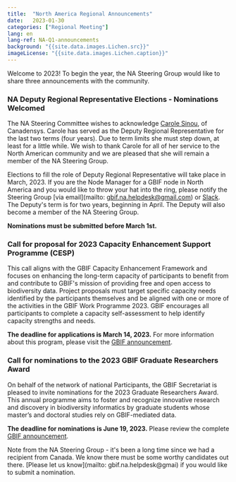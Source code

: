 ```yaml
---
title:  "North America Regional Announcements"
date:   2023-01-30
categories: ["Regional Meeting"]
lang: en
lang-ref: NA-Q1-announcements
background: "{{site.data.images.Lichen.src}}"
imageLicense: "{{site.data.images.Lichen.caption}}"
---
```


Welcome to 2023! To begin the year, the NA Steering Group would like to share three announcements with the community.

### NA Deputy Regional Representative Elections - Nominations Welcomed

The NA Steering Committee wishes to acknowledge [Carole Sinou](https://www.gbif.org/contact-us/directory?personId=3917), of Canadensys. Carole has served as the Deputy Regional Representative for the last two terms (four years). Due to term limits she must step down, at least for a little while. We wish to thank Carole for all of her service to the North American community and we are pleased that she will remain a member of the NA Steering Group.

Elections to fill the role of Deputy Regional Representative will take place in March, 2023. If you are the Node Manager for a GBIF node in North America and you would like to throw your hat into the ring, please notify the Steering Group [via email](mailto: gbif.na.helpdesk@gmail.com) or [Slack](https://gbif-north-america.slack.com/join/shared_invite/zt-1duj62qwm-PoKZBpZGPX8ZREHkNRqoDw#/shared-invite/email). The Deputy's term is for two years, beginning in April. The Deputy will also become a member of the NA Steering Group.

**Nominations must be submitted before March 1st.**

### Call for proposal for 2023 Capacity Enhancement Support Programme (CESP)

This call aligns with the GBIF Capacity Enhancement Framework and focuses on enhancing the long-term capacity of participants to benefit from and contribute to GBIF's mission of providing free and open access to biodiversity data. Project proposals must target specific capacity needs identified by the participants themselves and be aligned with one or more of the activities in the GBIF Work Programme 2023. GBIF encourages all participants to complete a capacity self-assessment to help identify capacity strengths and needs.

**The deadline for applications is March 14, 2023.** For more information about this program, please visit the [GBIF announcement](https://www.gbif.org/news/54zD9vqmCpyL9dqd24Zd0z/call-for-proposals-for-2023-capacity-enhancement-support-programme-cesp).

### Call for nominations to the 2023 GBIF Graduate Researchers Award

On behalf of the network of national Participants, the GBIF Secretariat is pleased to invite nominations for the 2023 Graduate Researchers Award. This annual programme aims to foster and recognize innovative research and discovery in biodiversity informatics by graduate students whose master’s and doctoral studies rely on GBIF-mediated data.

**The deadline for nominations is June 19, 2023.** Please review the complete [GBIF announcement](https://www.gbif.org/news/6gyLOum00YsYc4OtVGK33Y/call-for-nominations-to-the-2023-gbif-graduate-researchers-award).

Note from the NA Steering Group - it's been a long time since we had a recipient from Canada. We know there must be some worthy candidates out there. [Please let us know](mailto: gbif.na.helpdesk@gmai) if you would like to submit a nomination.
